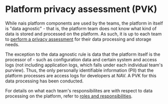 # Platform privacy assessment \(PVK\)

While nais platform components are used by the teams, the platform in itself is "data agnostic" - that is, the platform team does not know what kind of data is stored and processed on the platform. As such, it is up to each team to [perform a privacy assessment](app-pvk.md) for their data processing and storage needs.

The exception to the data agnostic rule is data that the platform itself is the processor of - such as configuration data and certain system and access logs \(not including application logs, which falls under each individual team's purview\). Thus, the only personally identifiable information \(PII\) that the platform processes are access logs for developers at NAV. A PVK for this data processing has been conducted.

For details on what each team's responsibilites are with respect to data processing on the platform, refer to [roles and responsibilities](./roles-responsibilities.md).

